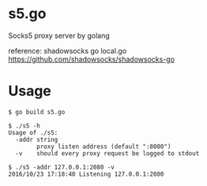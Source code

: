 # s5.go
Socks5 proxy server by golang   
   
reference: shadowsocks go local.go   
https://github.com/shadowsocks/shadowsocks-go   
   
# Usage
```
$ go build s5.go
```

```
$ ./s5 -h
Usage of ./s5:
  -addr string
    	proxy listen address (default ":8080")
  -v	should every proxy request be logged to stdout
```
   
```
$ ./s5 -addr 127.0.0.1:2080 -v
2016/10/23 17:18:40 Listening 127.0.0.1:2080
```
